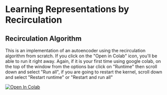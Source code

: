 # Learning Representations by Recirculation
## Recirculation Algorithm

This is an implementation of an autoencoder using the recirculation algorithm from scratch. If you click on the "Open in Colab" icon, you'll be able to run it right away. Again, if it is your first time using google colab, on the top of the window from the options bar click on "Runtime" then scroll down and select "Run all", if you are going to restart the kernel, scroll down and select "Restart runtime" or "Restart and run all"

[![Open In Colab](https://colab.research.google.com/assets/colab-badge.svg)](https://colab.research.google.com/github/amingolnari/Learning-Representations-by-Recirculation/blob/main/RecirculationAlgorithm.ipynb)

